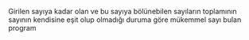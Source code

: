 Girilen sayıya kadar olan ve bu sayıya bölünebilen sayıların toplamının sayının kendisine eşit olup olmadığı duruma göre mükemmel sayı bulan program
